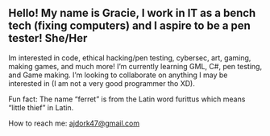 Hello! My name is Gracie, I work in IT as a bench tech (fixing computers) and I aspire to be a pen tester!
She/Her
----
Im interested in code, ethical hacking/pen testing, cybersec, art, gaming, making games, and much more!
I’m currently learning GML, C#, pen testing, and Game making.
I’m looking to collaborate on anything I may be interested in (I am not a very good programmer tho XD).

Fun fact: The name “ferret” is from the Latin word furittus which means “little thief” in Latin. 

How to reach me: ajdork47@gmail.com



<!---
Ann-MarieDev/AJ is a ✨ special ✨ repository because its `README.md` (this file) appears on your GitHub profile.
You can click the Preview link to take a look at your changes.
--->
